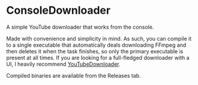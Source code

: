 # ConsoleDownloader
A simple YouTube downloader that works from the console.

Made with convenience and simplicity in mind. As such, you can compile it to a single executable that automatically deals downloading FFmpeg and then deletes it when the task finishes, so only the primary executable is present at all times.
If you are looking for a full-fledged downloader with a UI, I heavily recommend [YouTubeDownloader](https://github.com/Tyrrrz/YoutubeDownloader).

Compiled binaries are available from the Releases tab.

